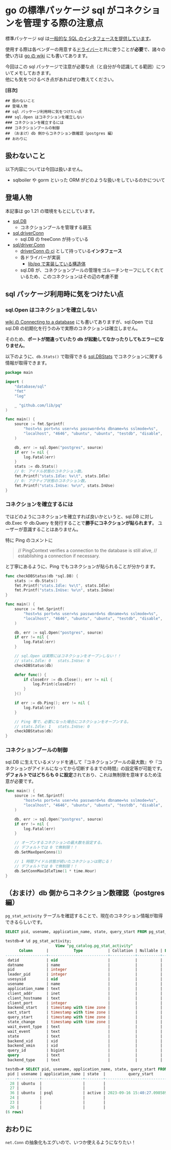 # go の標準パッケージ sql がコネクションを管理する際の注意点

標準パッケージ sql は[一般的な SQL のインタフェースを提供しています](https://pkg.go.dev/database/sql#pkg-overview)。

使用する際は各ベンダーの用意する[ドライバー](https://github.com/golang/go/wiki/SQLDrivers)と共に使うことが**必要**で、諸々の使い方は [go の wiki](https://github.com/golang/go/wiki/SQLInterface) にも書いてあります。

今回はこの sql パッケージで注意が必要な点（と自分が今認識してる範囲）についてメモしておきます。  
他にも気をつけるべき点があればぜひ教えてください。

**[目次]**

```
## 扱わないこと
## 登場人物
## sql パッケージ利用時に気をつけたい点
### sql.Open はコネクションを確立しない
### コネクションを確立するには
### コネクションプールの制御
## （おまけ）db 側からコネクション数確認（postgres 編）
## おわりに
```

## 扱わないこと

以下内容については今回は扱いません。

- sqlboiler や gorm といった ORM がどのような扱いをしているのかについて

## 登場人物

本記事は go 1.21 の環境をもとにしています。

- [sql.DB](https://github.com/golang/go/blob/152ffca82fa53008bd2872f7163c7a1885da880e/src/database/sql/sql.go#L402-L438)
  - コネクションプールを管理する親玉
- [sql.driverConn](https://github.com/golang/go/blob/152ffca82fa53008bd2872f7163c7a1885da880e/src/database/sql/sql.go#L456-L472)
  - sql.DB の freeConn が持っている
- [sql/driver.Conn](https://github.com/golang/go/blob/152ffca82fa53008bd2872f7163c7a1885da880e/src/database/sql/driver/driver.go#L223-L248)
  - [driverConn の ci](https://github.com/golang/go/blob/152ffca82fa53008bd2872f7163c7a1885da880e/src/database/sql/sql.go#L461) として持っている**インタフェース**
  - 各ドライバーが実装
    - [lib/pq で実装している構造体](https://github.com/lib/pq/blob/3d613208bca2e74f2a20e04126ed30bcb5c4cc27/conn.go#L127-L173)
  - sql.DB が、コネクションプールの管理をゴルーチンセーフにしてくれているため、このコネクションはその辺の考慮不要

## sql パッケージ利用時に気をつけたい点

### sql.Open はコネクションを確立しない

[wiki の Connecting to a database](https://github.com/golang/go/wiki/SQLInterface#connecting-to-a-database) にも書いてありますが、sql.Open では sql.DB の初期化を行うのみで実際のコネクションは確立しません。

そのため、**ポートが間違っていたり db が起動してなかったりしてもエラーになりません**。

以下のように、`db.Stats()` で取得できる [sql.DBStats](https://pkg.go.dev/database/sql#DBStats) でコネクションに関する情報が取得できます。

``` go
package main

import (
	"database/sql"
	"fmt"
	"log"

	_ "github.com/lib/pq"
)

func main() {
	source := fmt.Sprintf(
		"host=%s port=%s user=%s password=%s dbname=%s sslmode=%s",
		"localhost", "4646", "ubuntu", "ubuntu", "testdb", "disable",
	)

	db, err := sql.Open("postgres", source)
	if err != nil {
		log.Fatal(err)
	}
	stats := db.Stats()
	// 0: アイドル状態のコネクション数。
	fmt.Printf("stats.Idle: %v\t", stats.Idle)
	// 0: アクティブ状態のコネクション数。
	fmt.Printf("stats.InUse: %v\n", stats.InUse)
}
```

### コネクションを確立するには

ではどのようにコネクションを確立すれば良いかというと、sql.DB に対し db.Exec や db.Query を発行することで**勝手にコネクションが貼られます**。
ユーザーが意識することはありません。

特に Ping のコメントに

> // PingContext verifies a connection to the database is still alive,
> // establishing a connection if necessary.

と丁寧にあるように、Ping でもコネクションが貼られることが分かります。

``` go
func checkDBStatus(db *sql.DB) {
	stats := db.Stats()
	fmt.Printf("stats.Idle: %v\t", stats.Idle)
	fmt.Printf("stats.InUse: %v\n", stats.InUse)
}

func main() {
	source := fmt.Sprintf(
		"host=%s port=%s user=%s password=%s dbname=%s sslmode=%s",
		"localhost", "4646", "ubuntu", "ubuntu", "testdb", "disable",
	)

	db, err := sql.Open("postgres", source)
	if err != nil {
		log.Fatal(err)
	}

	// sql.Open は実際にはコネクションをオープンしない！！
	// stats.Idle: 0   stats.InUse: 0
	checkDBStatus(db)

	defer func() {
		if closeErr := db.Close(); err != nil {
			log.Print(closeErr)
		}
	}()

	if err := db.Ping(); err != nil {
		log.Fatal(err)
	}

	// Ping 等で、必要になった場合にコネクションをオープンする。
	// stats.Idle: 1   stats.InUse: 0
	checkDBStatus(db)
}
```

### コネクションプールの制御

sql.DB に生えているメソッドを通して『コネクションプールの最大数』や『コネクションがアイドルになってから切断するまでの時間』の設定等が可能です。
**デフォルトではどちらも 0 に設定**されており、これは無制限を意味するため注意が必要です。

``` go
func main() {
	source := fmt.Sprintf(
		"host=%s port=%s user=%s password=%s dbname=%s sslmode=%s",
		"localhost", "4646", "ubuntu", "ubuntu", "testdb", "disable",
	)

	db, err := sql.Open("postgres", source)
	if err != nil {
		log.Fatal(err)
	}

	// オープンするコネクションの最大数を設定する。
	// デフォルトでは 0 で無制限！！
	db.SetMaxOpenConns(1)

	// 1 時間アイドル状態が続いたコネクションは閉じる！
	// デフォルトでは 0 で無制限！！
	db.SetConnMaxIdleTime(1 * time.Hour)
}
```

## （おまけ）db 側からコネクション数確認（postgres 編）

`pg_stat_activity` テーブルを確認することで、現在のコネクション情報が取得できるらしいです。

``` sql
SELECT pid, usename, application_name, state, query_start FROM pg_stat_activity;
```

``` sql
testdb=# \d pg_stat_activity;
                      View "pg_catalog.pg_stat_activity"
      Column      |           Type           | Collation | Nullable | Default 
------------------+--------------------------+-----------+----------+---------
 datid            | oid                      |           |          | 
 datname          | name                     |           |          | 
 pid              | integer                  |           |          | 
 leader_pid       | integer                  |           |          | 
 usesysid         | oid                      |           |          | 
 usename          | name                     |           |          | 
 application_name | text                     |           |          | 
 client_addr      | inet                     |           |          | 
 client_hostname  | text                     |           |          | 
 client_port      | integer                  |           |          | 
 backend_start    | timestamp with time zone |           |          | 
 xact_start       | timestamp with time zone |           |          | 
 query_start      | timestamp with time zone |           |          | 
 state_change     | timestamp with time zone |           |          | 
 wait_event_type  | text                     |           |          | 
 wait_event       | text                     |           |          | 
 state            | text                     |           |          | 
 backend_xid      | xid                      |           |          | 
 backend_xmin     | xid                      |           |          | 
 query_id         | bigint                   |           |          | 
 query            | text                     |           |          | 
 backend_type     | text                     |           |          | 

testdb=# SELECT pid, usename, application_name, state, query_start FROM pg_stat_activity;
 pid | usename | application_name | state  |          query_start          
-----+---------+------------------+--------+-------------------------------
  28 | ubuntu  |                  |        | 
  27 |         |                  |        | 
  36 | ubuntu  | psql             | active | 2023-09-16 15:40:27.098589+00
  24 |         |                  |        | 
  23 |         |                  |        | 
  26 |         |                  |        | 
(6 rows)
```

## おわりに

`net.Conn` の抽象化もエグいので、いつか使えるようになりたい！
